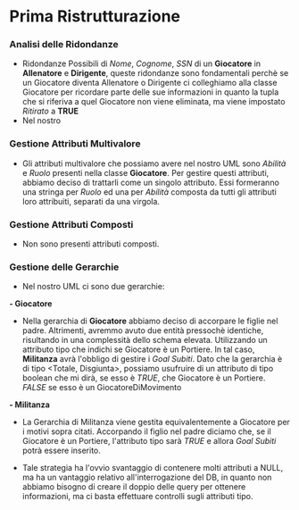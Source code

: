 # Prima Ristrutturazione

### Analisi delle Ridondanze
+ Ridondanze Possibili di _Nome_, _Cognome_, _SSN_ di un __Giocatore__ in __Allenatore__ e __Dirigente__, queste ridondanze sono fondamentali perchè se un Giocatore diventa Allenatore o Dirigente ci colleghiamo alla classe Giocatore per ricordare parte delle sue informazioni in quanto la tupla che si riferiva a quel Giocatore non viene eliminata, ma viene impostato _Ritirato_ a __TRUE__
+ Nel nostro

### Gestione Attributi Multivalore
+ Gli attributi multivalore che possiamo avere nel nostro UML sono _Abilità_ e _Ruolo_ presenti nella classe __Giocatore__. Per gestire questi attributi, abbiamo deciso di trattarli come un singolo attributo. Essi formeranno una stringa per _Ruolo_ ed una per _Abilità_ composta da tutti gli attributi loro attribuiti, separati da una virgola.

### Gestione Attributi Composti
+ Non sono presenti attributi composti.

### Gestione delle Gerarchie
+ Nel nostro UML ci sono due gerarchie:

__- Giocatore__
+ Nella gerarchia di __Giocatore__ abbiamo deciso di accorpare le figlie nel padre. Altrimenti, avremmo avuto due entità pressochè identiche, risultando in una complessità dello schema elevata. Utilizzando un attributo tipo che indichi se Giocatore è un Portiere. In tal caso, __Militanza__ avrà l'obbligo di gestire i _Goal Subiti_. Dato che la gerarchia è di tipo <Totale, Disgiunta>, possiamo usufruire di un attributo di tipo boolean che mi dirà, se esso è _TRUE_, che Giocatore è un Portiere. _FALSE_ se esso è un GiocatoreDiMovimento
  
__- Militanza__
+ La Gerarchia di Militanza viene gestita equivalentemente a Giocatore per i motivi sopra citati. Accorpando il figlio nel padre diciamo che, se il Giocatore è un Portiere, l'attributo tipo sarà _TRUE_ e allora _Goal Subiti_ potrà essere inserito.

+ Tale strategia ha l'ovvio svantaggio di contenere molti attributi a NULL, ma ha un vantaggio relativo all'interrogazione del DB, in quanto non abbiamo bisogno di creare il doppio delle query per ottenere informazioni, ma ci basta effettuare controlli sugli attributi tipo.
